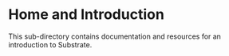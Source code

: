 # Home and Introduction

This sub-directory contains documentation and resources for an introduction to Substrate.